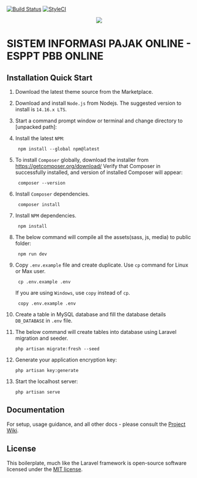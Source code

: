 [![Build Status](https://travis-ci.com/hansenmakangiras/simpad-livewire.svg?branch=master)](https://travis-ci.com/hansenmakangiras/simpad-livewire)
[![StyleCI](https://github.styleci.io/repos/395300090/shield?branch=main)](https://github.styleci.io/repos/395300090)

<p align="center"><img src="https://laravel.com/assets/img/components/logo-laravel.svg"></p>

# SISTEM INFORMASI PAJAK ONLINE - ESPPT PBB ONLINE

## Installation Quick Start

1. Download the latest theme source from the Marketplace.


2. Download and install `Node.js` from Nodejs. The suggested version to install is `14.16.x LTS`.


3. Start a command prompt window or terminal and change directory to [unpacked path]:


4. Install the latest `NPM`:
   
        npm install --global npm@latest


5. To install `Composer` globally, download the installer from https://getcomposer.org/download/ Verify that Composer in successfully installed, and version of installed Composer will appear:
   
        composer --version


6. Install `Composer` dependencies.
   
        composer install


7. Install `NPM` dependencies.
   
        npm install


8. The below command will compile all the assets(sass, js, media) to public folder:
   
        npm run dev


9. Copy `.env.example` file and create duplicate. Use `cp` command for Linux or Max user.

        cp .env.example .env

    If you are using `Windows`, use `copy` instead of `cp`.
   
        copy .env.example .env
   

10. Create a table in MySQL database and fill the database details `DB_DATABASE` in `.env` file.


12. The below command will create tables into database using Laravel migration and seeder.

        php artisan migrate:fresh --seed


13. Generate your application encryption key:

        php artisan key:generate


14. Start the localhost server:
    
        php artisan serve

## Documentation
For setup, usage guidance, and all other docs - please consult the [Project Wiki](https://github.com/hansenmakangiras/pajak-online/wiki).

## License

This boilerplate, much like the Laravel framework is open-source software licensed under the [MIT license](https://opensource.org/licenses/MIT).


